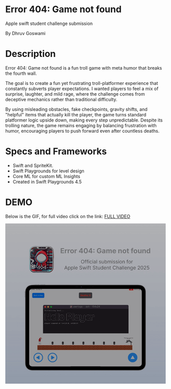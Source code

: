 # Error 404: Game not found
Apple swift student challenge submission

By Dhruv Goswami

# Description
Error 404: Game not found is a fun troll game with meta humor that breaks the fourth wall.

The goal is to create a fun yet frustrating troll-platformer experience that constantly subverts player expectations. I wanted players to feel a mix of surprise, laughter, and mild rage, where the challenge comes from deceptive mechanics rather than traditional difficulty.

By using misleading obstacles, fake checkpoints, gravity shifts, and "helpful" items that actually kill the player, the game turns standard platformer logic upside down, making every step unpredictable. Despite its trolling nature, the game remains engaging by balancing frustration with humor, encouraging players to push forward even after countless deaths.

# Specs and Frameworks

- Swift and SpriteKit.
- Swift Playgrounds for level design
- Core ML for custom ML Insights
- Created in Swift Playgrounds 4.5

# DEMO
Below is the GIF, for full video click on the link: [FULL VIDEO](https://x.com/dhruv_10_/status/1894683009053290782?s=46&t=EmAIHW81LPGE4pjfh4TMTA)

![ERROR 404: Image not found](404.gif)
